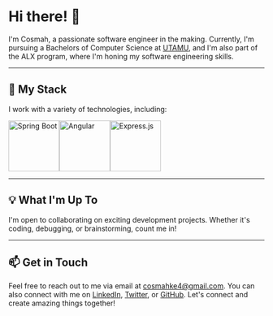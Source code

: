 # Hi there! 👋

I'm Cosmah, a passionate software engineer in the making. Currently, I'm pursuing a Bachelors of Computer Science at [UTAMU](https://www.utamu.ac.ug/), and I'm also part of the ALX program, where I'm honing my software engineering skills.

---

## 🚀 My Stack

I work with a variety of technologies, including:

<div style="display: flex; flex-wrap: wrap;">
  <img src="https://insource.io/images/posts/spring-boot.png" alt="Spring Boot" width="100" height="100">
  <img src="https://th.bing.com/th/id/OIP.u3mgmYMq4ofTd4lBtZtbxQHaD4?w=308&h=180&c=7&r=0&o=5&dpr=1.3&pid=1.7" alt="Angular" width="100" height="100">
  <img src="https://th.bing.com/th/id/OIP.XQky1N0XySaAZjWJMmAgXgHaED?w=278&h=180&c=7&r=0&o=5&dpr=1.3&pid=1.7" alt="Express.js" width="100" height="100">
  <!-- Add more images here -->
</div>

---

## 💡 What I'm Up To

I'm open to collaborating on exciting development projects. Whether it's coding, debugging, or brainstorming, count me in!

---

## 📫 Get in Touch

Feel free to reach out to me via email at cosmahke4@gmail.com. You can also connect with me on [LinkedIn](https://www.linkedin.com/in/yourprofile), [Twitter](https://twitter.com/yourhandle), or [GitHub](https://github.com/yourusername). Let's connect and create amazing things together!

<!---
cosmah/cosmah is a ✨ special ✨ repository because its `README.md` (this file) appears on your GitHub profile.
You can click the "Preview" link to see how I've customized my GitHub profile.
--->
